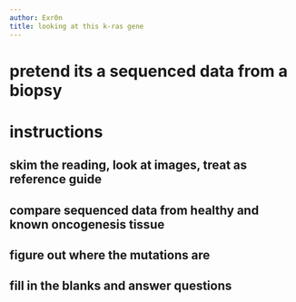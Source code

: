 ```yaml
---
author: Exr0n
title: looking at this k-ras gene
---
```


# pretend its a sequenced data from a biopsy

# instructions

## skim the reading, look at images, treat as reference guide

## compare sequenced data from healthy and known oncogenesis tissue

## figure out where the mutations are

## fill in the blanks and answer questions
